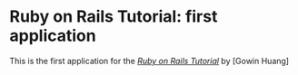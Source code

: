 # Ruby on Rails Tutorial: first application
This is the first application for the
[*Ruby on Rails Tutorial*](http://railstutorial.org/)
by [Gowin Huang]